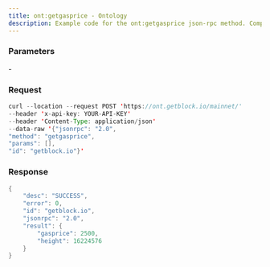 ```yaml
---
title: ont:getgasprice - Ontology
description: Example code for the ont:getgasprice json-rpc method. Сomplete guide on how to use ont:getgasprice json-rpc in GetBlock.io Web3 documentation.
---
```


### Parameters


\-

### Request

``` java
curl --location --request POST 'https://ont.getblock.io/mainnet/' 
--header 'x-api-key: YOUR-API-KEY' 
--header 'Content-Type: application/json' 
--data-raw '{"jsonrpc": "2.0",
"method": "getgasprice",
"params": [],
"id": "getblock.io"}'
```

###  Response

``` java
{
    "desc": "SUCCESS",
    "error": 0,
    "id": "getblock.io",
    "jsonrpc": "2.0",
    "result": {
        "gasprice": 2500,
        "height": 16224576
    }
}
```

